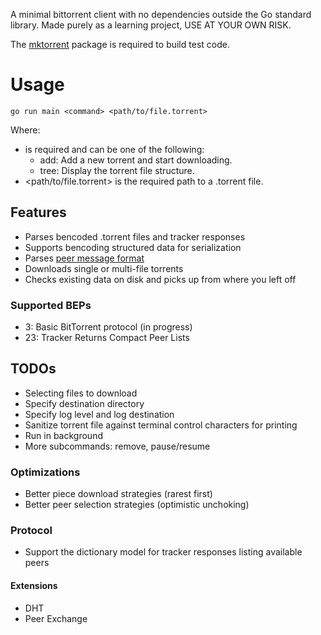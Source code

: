 A minimal bittorrent client with no dependencies outside the Go standard library.
Made purely as a learning project, USE AT YOUR OWN RISK.

The [mktorrent](github.com/pobrn/mktorrent/) package is required to build test code.

# Usage
```shell
go run main <command> <path/to/file.torrent>
```

Where:
- <command> is required and can be one of the following:
  - add: Add a new torrent and start downloading.
  - tree: Display the torrent file structure.
- <path/to/file.torrent> is the required path to a .torrent file.

## Features
- Parses bencoded .torrent files and tracker responses
- Supports bencoding structured data for serialization
- Parses [peer message format](https://wiki.theory.org/BitTorrentSpecification#Messages)
- Downloads single or multi-file torrents
- Checks existing data on disk and picks up from where you left off

### Supported BEPs
- 3: Basic BitTorrent protocol (in progress)
- 23: Tracker Returns Compact Peer Lists

## TODOs
- Selecting files to download
- Specify destination directory
- Specify log level and log destination
- Sanitize torrent file against terminal control characters for printing
- Run in background
- More subcommands: remove, pause/resume

### Optimizations
- Better piece download strategies (rarest first)
- Better peer selection strategies (optimistic unchoking)

### Protocol
- Support the dictionary model for tracker responses listing available peers
#### Extensions
- DHT
- Peer Exchange
